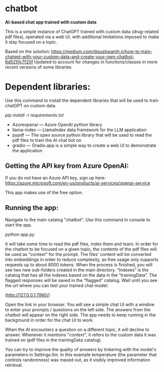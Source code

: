 # chatbot
**AI-based chat app trained with custom data**

This is a simple instance of ChatGPT trained with custom data (drug-related pdf files), operated via a web UI, with additional limitations imposed to make it stay focused on a topic. 

Based on the solution: https://medium.com/@sushwanth.n/how-to-train-chatgpt-with-your-custom-data-and-create-your-own-chatbot-6d525fc7f20f
Updated to account for changes in functions/classes in more recent versions of some libraries

# Dependent libraries:

Use this command to install the dependent libraries that will be used to train chatGPT on custom data.

*pip install -r requirements.txt*

+ Azureopenai — Azure OpenAI python library
+ llama-index — LlamaIndex data framework for the LLM application
+ pypdf — The open source python library that will be used to read the pdf files to train the AI chat bot on
+ gradio — Gradio.app is a simple way to create a web UI to demonstrate the application

## Getting the API key from Azure OpenAI:

If you do not have an Azure API key, sign up here:
https://azure.microsoft.com/en-us/products/ai-services/openai-service

This app makes use of the free option.

## Running the app:

Navigate to the main catalog "chatbot". Use this command in console to start the app.

*python app.py*

It will take some time to read the pdf files, index them and learn. In order for the chatbot to be focused on a given topic, the contents of the pdf files will be used as "context" for the prompt. The files' content will be converted into embeddings in order to reduce complexity, as free usage only supports requests up to about 8000 tokens. When the process is finished, you will see two new sub-folders created in the main directory. “Indexes” is the catalog that has all the indexes based on the data in the “trainingData”. The flagged responses will be saved in the “flagged” catalog. Wait until you see the url where you can test your trained chat model:

(http://127.0.0.1:7860/)

Open the link in your browser. You will see a simple chat UI with a window to enter your prompts / questions on the left side. The answers from the chatbot will appear on the right side. The app needs to keep running in the background in order for the chat UI to work.

When the AI encounters a question on a different topic, it will decline to answer. Whenever it mentions "context", it refers to the custom data it was trained on (pdf files in the trainingData catalog).

You can try to improve the quality of answers by tinkering with the model's parameters in Settings.llm. In this example temperature (the parameter that controls randomness) was maxed out, as it visibly improved information retrieval.
